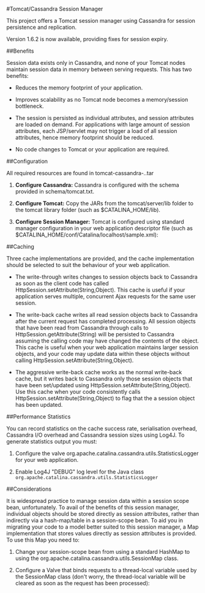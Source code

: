 #Tomcat/Cassandra Session Manager

This project offers a Tomcat session manager using Cassandra for session
persistence and replication.

Version 1.6.2 is now available, providing fixes for session expiry.


##Benefits

Session data exists only in Cassandra, and none of your Tomcat nodes maintain
session data in memory between serving requests. This has two benefits:

* Reduces the memory footprint of your application.
 
* Improves scalability as no Tomcat node becomes a memory/session bottleneck.
  
* The session is persisted as individual attributes, and session attributes
  are loaded on demand. For applications with large amount of session
  attributes, each JSP/servlet may not trigger a load of all session
  attributes, hence memory footprint should be reduced.

* No code changes to Tomcat or your application are required. 


##Configuration

All required resources are found in tomcat-cassandra-*.*.tar

1. **Configure Cassandra:**
   Cassandra is configured with the schema provided in schema/tomcat.txt.

2. **Configure Tomcat:**
   Copy the JARs from the tomcat/server/lib folder to the tomcat library
   folder (such as $CATALINA_HOME/lib).

3. **Configure Session Manager:**
   Tomcat is configured using standard manager configuration in your web
   application descriptor file (such as
   $CATALINA_HOME/conf/Catalina/localhost/sample.xml):

    <Context docBase="/foo/bar/sample" path="/sample" reloadable="false">

      <!-- Configures the Cassandra session manager for the web application.  -->
      <!-- @hosts = comma-separated list of Cassandra hosts to connect to.    -->
      <!-- @cluster = name of Cassandra cluster/ring.                         -->
      <!-- @keySpace = name of Cassandra key-space ("tomcat").                -->
      <!-- @username = username for authentication.                           -->
      <!-- @password = password for authentication.                           -->
      <!-- @readConsistency = consistency level for read operations.          -->
      <!--    Allowed values (default is "QUORUM"):                           -->
      <!--      "ALL" - read from all nodes.                                  -->
      <!--      "ANY" - read from any single node.                            -->
      <!--      "ONE" - read from a single node.                              -->
      <!--      "TWO" - read from two nodes.                                  -->
      <!--      "THREE" - read from three nodes.                              -->
      <!--      "QUORUM" - quorum read from local data centre.                -->
      <!--      "LOCAL_QUORUM" - quorum read from local data centre.          -->
      <!--      "EACH_QUORUM" - quorum read from all data centres.            -->
      <!-- @writeConsistency = consistency level for write operations.        -->
      <!--    Allowed values (default is "QUORUM"):                           -->
      <!--      "ALL" - write to all nodes.                                   -->
      <!--      "ANY" - write to any single node.                             -->
      <!--      "ONE" - write to a single node.                               -->
      <!--      "TWO" - write to two nodes.                                   -->
      <!--      "THREE" - write to three nodes.                               -->
      <!--      "QUORUM" - quorum write to local data centre.                 -->
      <!--      "LOCAL_QUORUM" - quorum write to local data centre.           -->
      <!--      "EACH_QUORUM" - quorum write to all data centres.             -->
      <!-- @compressionLevel = compression level for session objects.         -->
      <!--    Allowed values (default is "OFF"):                              -->
      <!--      "BEST"    - for best compression (less I/O, more CPU).        -->
      <!--      "SPEED"   - for fastest compression (more I/O, less CPU).     -->
      <!--      "DEFAULT" - for default compression (balanced I/O and CPU).   -->
      <!--      "NONE"    - for no compression, but allowing decompression of -->
      <!--                  already compressed objects. Use this setting for  -->
      <!--                  a short period to safely switch compression off.  -->
      <!--      "OFF"     - compression and decompression completely off.     -->
      <!-- @timeout = session expiry time in seconds.                         -->
      <Manager className="org.apache.catalina.cassandra.TomcatManager" hosts="heisenberg:9160,bohr:9160,einstein:9160" cluster="TestCluster" keySpace="tomcat" username="morten" password="******" readConsistency="QUORUM" writeConsistency="QUORUM" timeout="600"/>

      <!-- This valve allows logging of Cassandra IO and performance to Log4J -->
      <!-- Note that Log4J DEBUG-level logging must be enabled for the class  -->
      <!-- org.apache.catalina.cassandra.utils.StatisticsLogger for a full    -->
      <!-- set of statistics.                                                 -->
      <Valve className="org.apache.catalina.cassandra.utils.StatisticsLogger"/>
      
      <!-- This cache implementations writes updated session objects back to  -->
      <!-- Cassandra after the current request has completed processing. Only -->
      <!-- session objects that have been written back through calls to       -->
      <!-- HttpSession.setAttribute(String,Object) are presisted to           -->
      <!-- Cassandra. Other session objects are not considered changed.       -->
      <Valve className="org.apache.catalina.cassandra.cache.AggressiveWriteBackCache"/>
      
      <!-- This cache implementations writes all read session objects back to -->
      <!-- Cassandra after the current request has completed processing. All  -->
      <!-- session objects that have been read from Cassandra through calls   -->
      <!-- to HttpSession.getAttribute(String) will be persisted to Cassandra -->
      <!-- assuming the calling code may have changed the contents of the     -->
      <!-- object.                                                            -->
      <!-- Valve className="org.apache.catalina.cassandra.cache.WriteBackCache"/ -->
      
      <!-- This cache implementation writes changes to session objects back   -->
      <!-- to Cassandra as soon as the client code has called                 -->
      <!-- HttpSession.setAttribute(String,Object).                           -->
      <!-- Valve className="org.apache.catalina.cassandra.cache.WriteThroughCache"/ -->

    </Context>


##Caching

Three cache implementations are provided, and the cache implementation should
be selected to suit the behaviour of your web application.

* The write-through writes changes to session objects back to Cassandra as
  soon as the client code has called HttpSession.setAttribute(String,Object).
  This cache is useful if your application serves multiple, concurrent Ajax
  requests for the same user session.

* The write-back cache writes all read session objects back to Cassandra
  after the current request has completed processing. All session objects
  that have been read from Cassandra through calls to
  HttpSession.getAttribute(String) will be persisted to Cassandra assuming
  the calling code may have changed the contents of the object. This cache
  is useful when your web application maintains larger session objects, and
  your code may update data within these objects without calling
  HttpSession.setAttribute(String,Object).

* The aggressive write-back cache works as the normal write-back cache, but
  it writes back to Cassandra only those session objects that have been
  set/updated using HttpSession.setAttribute(String,Object). Use this cache
  when your code consistently calls HttpSession.setAttribute(String,Object)
  to flag that the a session object has been updated. 


##Performance Statistics

You can record statistics on the cache success rate, serialisation overhead,
Cassandra I/O overhead and Cassandra session sizes using Log4J. To generate
statistics output you must:

1. Configure the valve org.apache.catalina.cassandra.utils.StatisticsLogger
   for your web application.
    
2. Enable Log4J "DEBUG" log level for the Java class
   `org.apache.catalina.cassandra.utils.StatisticsLogger`


##Considerations

It is widespread practice to manage session data within a session scope bean,
unfortunately. To avail of the benefits of this session manager, individual
objects should be stored directly as session attributes, rather than
indirectly via a hash-map/table in a session-scope bean. To aid you in
migrating your code to a model better suited to this session manager, a Map
implementation that stores values directly as session attributes is provided.
To use this Map you need to:

1. Change your session-scope bean from using a standard HashMap to using the
   org.apache.catalina.cassandra.utils.SessionMap class.

2. Configure a Valve that binds requests to a thread-local variable used by
   the SessionMap class (don't worry, the thread-local variable will be
   cleared as soon as the request has been processed):

      <Valve className="org.apache.catalina.cassandra.utils.RequestHolderValve"/>